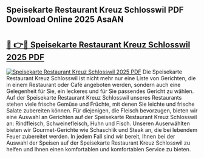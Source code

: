 ## Speisekarte Restaurant Kreuz Schlosswil PDF Download Online 2025 AsaAN

# <h2><a href="http://gcbtrq.nevu.top/?p=Speisekarte+Restaurant+Kreuz+Schlosswil">🔗 👉🔴 Speisekarte Restaurant Kreuz Schlosswil 2025 PDF</a></h2>

[![Speisekarte Restaurant Kreuz Schlosswil 2025 PDF](https://i.imgur.com/dBaPXMq.png)](http://gcbtrq.nevu.top/?p=Speisekarte+Restaurant+Kreuz+Schlosswil)
Die Speisekarte Restaurant Kreuz Schlosswil ist nicht mehr nur eine Liste von Gerichten, die in einem Restaurant oder Café angeboten werden, sondern auch eine Gelegenheit für Sie, ein leckeres und für Sie passendes Gericht zu wählen. Auf der Speisekarte Restaurant Kreuz Schlosswil unseres Restaurants stehen viele frische Gemüse und Früchte, mit denen Sie leichte und frische Salate zubereiten können. Für diejenigen, die Fleisch bevorzugen, bieten wir eine Auswahl an Gerichten auf der Speisekarte Restaurant Kreuz Schlosswil an: Rindfleisch, Schweinefleisch, Huhn und Fisch. Unseren Auserwählten bieten wir Gourmet-Gerichte wie Schaschlik und Steak an, die bei lebendem Feuer zubereitet werden. In jedem Fall sind wir bereit, Ihnen bei der Auswahl der Speisen auf der Speisekarte Restaurant Kreuz Schlosswil zu helfen und Ihnen einen komfortablen und komfortablen Service zu bieten.
